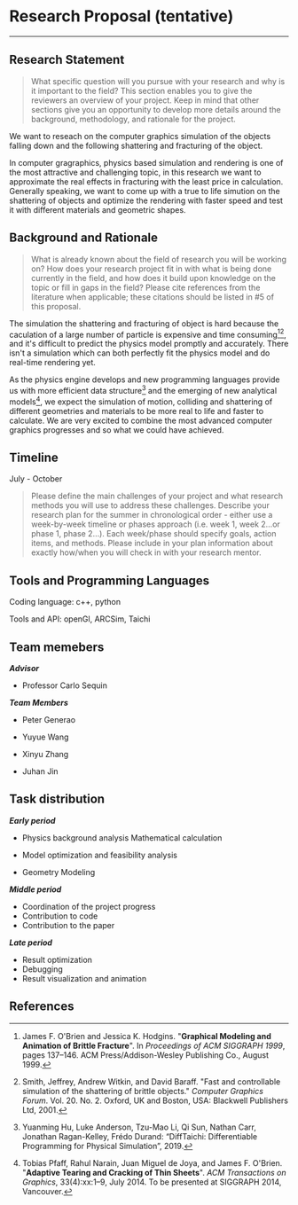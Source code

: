 # Research Proposal (tentative)

---





## Research Statement

> What specific question will you pursue with your research and why is it important to the field? This section enables you to give the reviewers an overview of your project. Keep in mind that other sections give you an opportunity to develop more details around the background, methodology, and rationale for the project.

We want to reseach on the computer graphics simulation of the objects falling down and the following shattering and fracturing of the object. 

In computer gragraphics, physics based  simulation and rendering is one of the most attractive and challenging topic, in this research we want to approximate the real effects in fracturing with the least price in calculation. Generally speaking, we want to come up with a true to life simution on the shattering of objects and optimize the rendering with faster speed and test it with different materials and geometric shapes.



## Background and Rationale

> What is already known about the field of research you will be working on? How does your research project fit in with what is being done currently in the field, and how does it build upon knowledge on the topic or fill in gaps in the field? Please cite references from the literature when applicable; these citations should be listed in #5 of this proposal. 

The simulation the shattering and fracturing of object is hard because the caculation of a large number of particle is expensive and time consuming[^1][^2], and it's difficult to predict the physics model promptly and accurately. There isn't a simulation which can both perfectly fit the physics model and do real-time rendering yet.

As the physics engine develops and new programming languages provide us with more efficient data structure[^3] and the emerging of new analytical models[^4], we expect the simulation of motion, colliding and shattering of different geometries and materials to be more real to life and faster to calculate. We are very excited to combine the most advanced computer graphics progresses and so what we could have achieved.

## Timeline

July - October

> Please define the main challenges of your project and what research methods you will use to address these challenges. Describe your research plan for the summer in chronological order - either use a week-by-week timeline or phases approach (i.e. week 1, week 2…or phase 1, phase 2…). Each week/phase should specify goals, action items, and methods. Please include in your plan information about exactly how/when you will check in with your research mentor.

## Tools and Programming Languages

Coding language: c++, python

Tools and API: openGl, ARCSim, Taichi



## Team memebers

***Advisor***

* Professor Carlo Sequin

***Team Members***

* Peter Generao

* Yuyue Wang

* Xinyu Zhang

* Juhan Jin

## Task distribution

***Early period***

* Physics background analysis Mathematical calculation

* Model optimization and feasibility analysis

* Geometry Modeling

***Middle period***

* Coordination of the project progress
* Contribution to code
* Contribution to the paper 

***Late period***

* Result optimization
* Debugging
* Result visualization and animation





## References



[^1]: James F. O'Brien and Jessica K. Hodgins. "**Graphical Modeling and Animation of Brittle Fracture**". In *Proceedings of ACM SIGGRAPH 1999*, pages 137–146. ACM Press/Addison-Wesley Publishing Co., August 1999.
[^2]: Smith, Jeffrey, Andrew Witkin, and David Baraff. "Fast and controllable simulation of the shattering of brittle objects." *Computer Graphics Forum*. Vol. 20. No. 2. Oxford, UK and Boston, USA: Blackwell Publishers Ltd, 2001.
[^3]: Yuanming Hu, Luke Anderson, Tzu-Mao Li, Qi Sun, Nathan Carr, Jonathan Ragan-Kelley, Frédo Durand: “DiffTaichi: Differentiable Programming for Physical Simulation”, 2019.
[^4]: Tobias Pfaff, Rahul Narain, Juan Miguel de Joya, and James F. O'Brien. "**Adaptive Tearing and Cracking of Thin Sheets**". *ACM Transactions on Graphics*, 33(4):xx:1–9, July 2014. To be presented at SIGGRAPH 2014, Vancouver.











